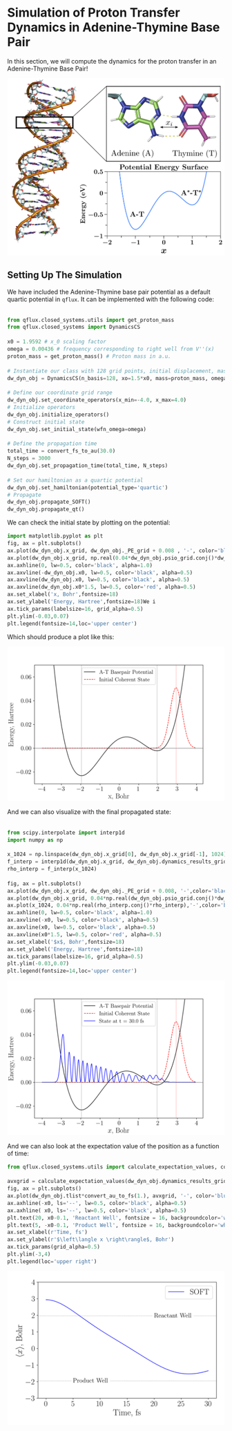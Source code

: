 # **Simulation of Proton Transfer Dynamics in Adenine-Thymine Base Pair**

In this section, we will compute the dynamics for the proton transfer in an Adenine-Thymine Base Pair!

![AT-Basepair](../images/AT-BasePair-Figure.png)

## Setting Up The Simulation

We have included the Adenine-Thymine base pair potential as a default quartic potential in `qflux`. It can be implemented with the following code: 

```python

from qflux.closed_systems.utils import get_proton_mass
from qflux.closed_systems import DynamicsCS

x0 = 1.9592 # x_0 scaling factor
omega = 0.00436 # frequency corresponding to right well from V''(x)
proton_mass = get_proton_mass() # Proton mass in a.u.

# Instantiate our class with 128 grid points, initial displacement, mass of proton, and frequency
dw_dyn_obj = DynamicsCS(n_basis=128, xo=1.5*x0, mass=proton_mass, omega=omega)

# Define our coordinate grid range
dw_dyn_obj.set_coordinate_operators(x_min=-4.0, x_max=4.0)
# Initialize operators
dw_dyn_obj.initialize_operators()
# Construct initial state
dw_dyn_obj.set_initial_state(wfn_omega=omega)

# Define the propagation time
total_time = convert_fs_to_au(30.0)
N_steps = 3000
dw_dyn_obj.set_propagation_time(total_time, N_steps)

# Set our hamiltonian as a quartic potential
dw_dyn_obj.set_hamiltonian(potential_type='quartic')
# Propagate
dw_dyn_obj.propagate_SOFT()
dw_dyn_obj.propagate_qt()
```

We can check the initial state by plotting on the potential: 

```python 
import matplotlib.pyplot as plt
fig, ax = plt.subplots()
ax.plot(dw_dyn_obj.x_grid, dw_dyn_obj._PE_grid + 0.008 , '-', color='black', label='A-T Basepair Potential')
ax.plot(dw_dyn_obj.x_grid, np.real(0.04*dw_dyn_obj.psio_grid.conj()*dw_dyn_obj.psio_grid), '--', color='red', label='Initial Coherent State')
ax.axhline(0, lw=0.5, color='black', alpha=1.0)
ax.axvline(-dw_dyn_obj.x0, lw=0.5, color='black', alpha=0.5)
ax.axvline(dw_dyn_obj.x0, lw=0.5, color='black', alpha=0.5)
ax.axvline(dw_dyn_obj.x0*1.5, lw=0.5, color='red', alpha=0.5)
ax.set_xlabel('x, Bohr',fontsize=18)
ax.set_ylabel('Energy, Hartree',fontsize=18)We i
ax.tick_params(labelsize=16, grid_alpha=0.5)
plt.ylim(-0.03,0.07)
plt.legend(fontsize=14,loc='upper center')
```

Which should produce a plot like this: 

![AT-Initialization](../images/Double-Well-Initialization.png)

And we can also visualize with the final propagated state: 

```python

from scipy.interpolate import interp1d
import numpy as np 

x_1024 = np.linspace(dw_dyn_obj.x_grid[0], dw_dyn_obj.x_grid[-1], 1024)
f_interp = interp1d(dw_dyn_obj.x_grid, dw_dyn_obj.dynamics_results_grid[-1], kind='cubic')
rho_interp = f_interp(x_1024)

fig, ax = plt.subplots()
ax.plot(dw_dyn_obj.x_grid, dw_dyn_obj._PE_grid + 0.008, '-',color='black',label='A-T Basepair Potential')
ax.plot(dw_dyn_obj.x_grid, 0.04*np.real(dw_dyn_obj.psio_grid.conj()*dw_dyn_obj.psio_grid),'--',color='red',label='Initial Coherent State')
ax.plot(x_1024, 0.04*np.real(rho_interp.conj()*rho_interp),'-',color='blue',label=f'State at t = {convert_au_to_fs(total_time)} fs')
ax.axhline(0, lw=0.5, color='black', alpha=1.0)
ax.axvline(-x0, lw=0.5, color='black', alpha=0.5)
ax.axvline(x0, lw=0.5, color='black', alpha=0.5)
ax.axvline(x0*1.5, lw=0.5, color='red', alpha=0.5)
ax.set_xlabel('$x$, Bohr',fontsize=18)
ax.set_ylabel('Energy, Hartree',fontsize=18)
ax.tick_params(labelsize=16, grid_alpha=0.5)
plt.ylim(-0.03,0.07)
plt.legend(fontsize=14,loc='upper center')
```

![AT-Propagation](../images/Double-Well-Propagation.png)

And we can also look at the expectation value of the position as a function of time: 

```python
from qflux.closed_systems.utils import calculate_expectation_values, convert_au_to_fs

avxgrid = calculate_expectation_values(dw_dyn_obj.dynamics_results_grid, dw_dyn_obj.x_grid)
fig, ax = plt.subplots()
ax.plot(dw_dyn_obj.tlist*convert_au_to_fs(1.), avxgrid, '-', color='blue',label=r'SOFT')
ax.axhline(-x0, ls='--', lw=0.5, color='black', alpha=0.5)
ax.axhline( x0, ls='--', lw=0.5, color='black', alpha=0.5)
plt.text(20, x0-0.1, 'Reactant Well', fontsize = 16, backgroundcolor='white')
plt.text(5, -x0-0.1, 'Product Well', fontsize = 16, backgroundcolor='white')
ax.set_xlabel(r'Time, fs')
ax.set_ylabel(r'$\left\langle x \right\rangle$, Bohr')
ax.tick_params(grid_alpha=0.5)
plt.ylim(-3,4)
plt.legend(loc='upper right')
```

![AT-Expectation](../images/Double-Well-Position-Time.png)


